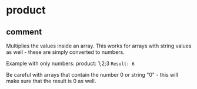 # product
## comment

Multiplies the values inside an array.
This works for arrays with string values as well - these are simply converted to numbers.

Example with only numbers:
product: 1;2;3
`Result: 6`

Be careful with arrays that contain the number 0 or string "0" - this will make sure that the result is 0 as well.
